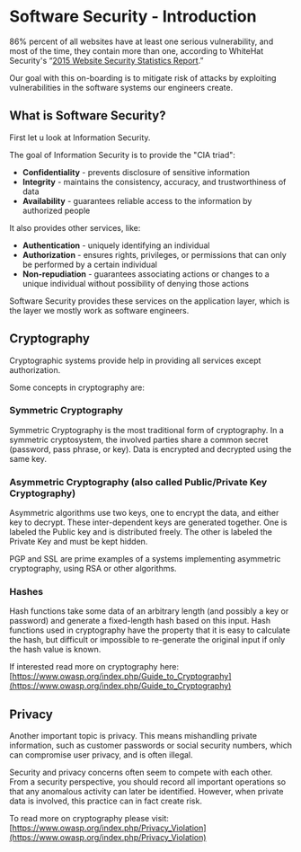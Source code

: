 # Software Security - Introduction

86% percent of all websites have at least one serious vulnerability, and most of the time, they contain more than one, according to WhiteHat Security's “[2015 Website Security Statistics Report](https://info.whitehatsec.com/rs/whitehatsecurity/images/2015-Stats-Report.pdf).”

Our goal with this on-boarding is to mitigate risk of attacks by exploiting vulnerabilities in the software systems our engineers create.

## What is Software Security?

First let u look at Information Security.

The goal of Information Security is to provide the "CIA triad":

* **Confidentiality** - prevents disclosure of sensitive information
* **Integrity** - maintains the consistency, accuracy, and trustworthiness of data
* **Availability** - guarantees reliable access to the information by authorized people

It also provides other services, like:

* **Authentication** - uniquely identifying an individual
* **Authorization** - ensures rights, privileges, or permissions that can only be performed by a certain individual
* **Non-repudiation** - guarantees associating actions or changes to a unique individual without possibility of denying those actions

Software Security provides these services on the application layer, which is the layer we mostly work as software engineers.

## Cryptography

Cryptographic systems provide help in providing all services except authorization.

Some concepts in cryptography are:

### Symmetric Cryptography

Symmetric Cryptography is the most traditional form of cryptography. In a symmetric cryptosystem, the involved parties share a common secret (password, pass phrase, or key). Data is encrypted and decrypted using the same key.

### Asymmetric Cryptography (also called Public/Private Key Cryptography)

Asymmetric algorithms use two keys, one to encrypt the data, and either key to decrypt. These inter-dependent keys are generated together. One is labeled the Public key and is distributed freely. The other is labeled the Private Key and must be kept hidden.

PGP and SSL are prime examples of a systems implementing asymmetric cryptography, using RSA or other algorithms.

### Hashes

Hash functions take some data of an arbitrary length (and possibly a key or password) and generate a fixed-length hash based on this input. Hash functions used in cryptography have the property that it is easy to calculate the hash, but difficult or impossible to re-generate the original input if only the hash value is known.

If interested read more on cryptography here: [https://www.owasp.org/index.php/Guide_to_Cryptography](https://www.owasp.org/index.php/Guide_to_Cryptography)

## Privacy

Another important topic is privacy. This means mishandling private information, such as customer passwords or social security numbers, which can compromise user privacy, and is often illegal.

Security and privacy concerns often seem to compete with each other. From a security perspective, you should record all important operations so that any anomalous activity can later be identified. However, when private data is involved, this practice can in fact create risk.

To read more on cryptography please visit: [https://www.owasp.org/index.php/Privacy_Violation](https://www.owasp.org/index.php/Privacy_Violation)